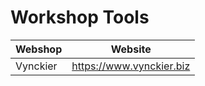 # Workshop Tools

| Webshop  | Website                  |
| -------- | ------------------------ |
| Vynckier | https://www.vynckier.biz |
